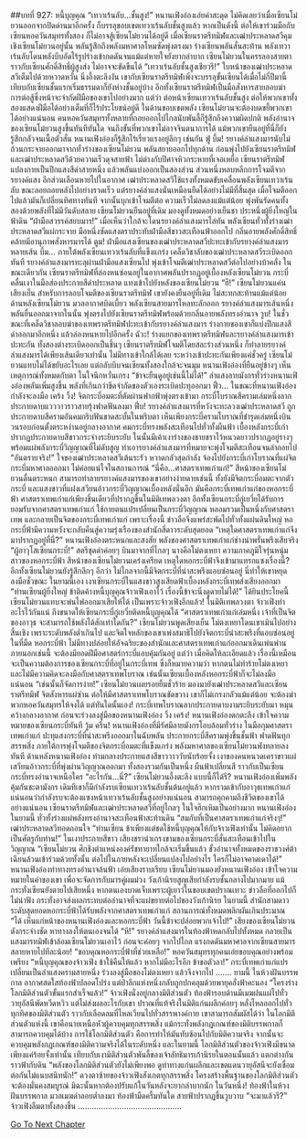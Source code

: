 ##บทที่ 927: หนี้บุญคุณ
“เทวาเร้นลับ…ชั้นสูง!”
หนานเฟิงอ๋องเอ่ยคำสะดุด
ไม่คิดเลยว่าเมื่อเซียนโม๋ยวนออกจากปิดด่านมาอีกครั้ง ก็บรรลุขอบเขตเทวาเร้นลับชั้นสูงแล้ว
หากเป็นดังนี้ ต่อให้เขาร่วมมือกับเซียนหอควันสมุทรทั้งสอง ก็ไม่อาจสู้เซียนโม๋ยวนได้อยู่ดี
เมื่อเซียนราตรีทมิฬและเฒ่าประหลาดสวีคุมเชิงเซียนโม๋ยวนอยู่นั้น พลันรู้สึกถึงพลังมหาศาลโหมซัดพุ่งตรงมา ร่างเซียนพลันสั่นสะท้าน พลังเทวาเร้นลับโดนพลังบีบอัดไร้รูปร่างเข้ากดดันจนแม้แต่หายใจยังยากลำบาก
เซียนโม๋ยวนในครรลองสายตาราวกับเซียนศักดิ์สิทธิ์ผู้สูงส่ง ไม่อาจจะขัดขืนได้
“เทวาเร้นลับชั้นสูงเชียวรึ!”
ใบหน้าของเฒ่าประหลาดสวีเต็มไปด้วยหวาดหวั่น นิ่งอึ้งตะลึงงัน
เขากับเซียนราตรีทมิฬเพิ่งจะบรรลุขั้นเซียนได้เมื่อไม่กี่ปีมานี้ เทียบกับเซียนชั้นแรกเริ่มธรรมดาก็ยังห่างชั้นอยู่บ้าง
อีกทั้งเซียนราตรีทมิฬเป็นมือสังหารสายลอบฆ่า การต่อสู้ซึ่งหน้าจะจำกัดฝีมือของเขาไปอย่างมาก
แต่ว่า ต่อหน้าเซียนเทวาเร้นลับชั้นสูง ต่อให้พวกเขาทั้งสองแสดงฝีมือได้อย่างเต็มที่ก็ไร้ประโยชน์อยู่ดี
ในด้านขอบเขตพลัง เซียนโม๋ยวนจะต้องบดขยี้พวกเขาได้อย่างแน่นอน
คนหอควันสมุทรทั้งหลายที่ถอยออกไปไกลนับพันลี้ก็รู้สึกถึงความผิดปกติ พลังอำนาจของเซียนโม๋ยวนสูงขึ้นทันทีทันใด จนถึงขั้นที่พวกเขาไม่อาจจินตนาการได้ แม้พวกเขายืนอยู่ที่นี่ก็ยังรู้สึกกลัวจนเนื้อตัวสั่น
หนานเฟิงอ๋องก็รู้สึกไร้เรี่ยวแรงอยู่ลึกๆ เช่นกัน
ฟู่ บึ้ม!
รยางค์ลำแสงมารนับไม่ถ้วนกระจายออกมาจากทั่วร่างของเซียนโม๋ยวน พลันสยายออกไปทุกด้าน ก่อนพุ่งไปยังเซียนราตรีทมิฬและเฒ่าประหลาดสวีด้วยความเร็วดุจสายฟ้า ไม่ต่างกับปีศาจหิวกระหายที่เจอเหยื่อ
เซียนราตรีทมิฬแปลงกายเป็นปีกแสงสีดำสายหนึ่ง แล้วพลันแบ่งออกเป็นสองส่วน ส่วนหนึ่งหลบหลีกการโจมตีจากรยางค์แสง อีกส่วนเลือนหายไปในอากาศ
เฒ่าประหลาดสวีใช้แรงทั้งหมดขับเคลื่อนพลังเซียนเทวาเร้นลับ ขณะลอยถอยหลังไปอย่างรวดเร็ว
แต่รยางค์ลำแสงนั่นเหมือนยืดได้อย่างไม่มีที่สิ้นสุด เมื่อโจมตีออกไปแล้วมันก็เปลี่ยนทิศทางทันที จากนั้นบุกเข้าโจมตีต่อ ความเร็วไม่ลดลงแม้แต่น้อย พุ่งพันรัดคนทั้งสองด้วยพลังที่ไม่มีวันดับสลาย
เซียนโม๋ยวนยืนอยู่ที่เดิม มองดูทั้งหมดอย่างเย็นชา ประหนึ่งผู้ยิ่งใหญ่ในฟ้าดิน
“ฝ่ามือสวรรค์สยบมาร!”
เมื่อเห็นว่าใกล้จะโดนรยางค์ลำแสงมารไล่ทัน พลังเซียนทั่วทั้งร่างเฒ่าประหลาดสวีแผ่กระจาย มือหนึ่งซัดแสงตราประทับฝ่ามือสีขาวสะเทือนฟ้าออกไป กลิ่นอายพลังศักดิ์สิทธิ์คล้ายมีอานุภาพสังหารมารได้
ตูม!
ฝ่ามือแสงเซียนของเฒ่าประหลาดสวีปะทะเข้ากับรยางค์ลำแสงมารหลายเส้น
บึ้ม…
ภายใต้พลังเซียนเทวาเร้นลับที่แข็งแกร่ง เคล็ดวิชาลับของเฒ่าประหลาดสวีระเบิดออกทันที
รยางค์ลำแสงมารทะลุผ่านฝ่ามือแสงเซียนไป พุ่งเข้าโจมตีเฒ่าประหลาดสวีต่อไปอย่างบ้าคลั่ง
ในขณะเดียวกัน เซียนราตรีทมิฬที่ล่องหนซ่อนอยู่ในอากาศพลันปรากฏอยู่เบื้องหลังเซียนโม๋ยวน กระบี่คลื่นเงาในมือส่องประกายสีดำประหลาด แทงเข้าไปยังหลังของเซียนโม๋ยวน
“ฮึ!”
เซียนโม๋ยวนแค่นเสียงเย็น สำหรับการลอบโจมตีของเซียนราตรีทมิฬ เขายังคงยืนอยู่ที่เดิม ไม่สะทกสะท้านแม้แต่น้อย
ด้านหลังเซียนโม๋ยวน มวลอากาศบิดเบี้ยว พลังเซียนสายมารไหลทะลักออก รยางค์ลำแสงมารเส้นหนึ่งพลันยื่นออกมาจากในนั้น พุ่งตรงไปยังเซียนราตรีทมิฬพร้อมด้วยกลิ่นอายพลังทรงอำนาจ
วูบ!
ในชั่วขณะที่เคล็ดวิชาลอบฆ่าของเทพราตรีทมิฬปะทะเข้ากับรยางค์ลำแสงมาร ร่างกายของเขาก็แบ่งปีกแสงสีดำออกมาอีกหนึ่ง แล้วล่องหนหายไปอีกครั้ง
ฉัวะ!
ร่างแยกของเทพราตรีทมิฬและรยางค์ลำแสงมารเข้าปะทะกัน ทั้งสองต่างระเบิดออกเป็นชิ้นๆ
เซียนราตรีทมิฬโจมตีโดยสละร่างส่วนหนึ่ง ก็ทำลายรยางค์ลำแสงมารได้เพียงเส้นเดียวเท่านั้น ไม่มีทางเข้าใกล้ได้เลย
ระหว่างเข้าปะทะกันเพียงแค่ชั่วครู่ เซียนโม๋ยวนแทบไม่ได้ขยับอะไรเลย แต่กลับบีบจนเซียนทั้งสองใกล้จะจนมุม
หนานเฟิงอ๋องที่ยืนอยู่ข้างๆ เห็นเหตุการณ์ทั้งหมดกับตา ในใจนึกหวั่นเกรง
“ข้าจะยืนดูอยู่เช่นนี้ไม่ได้!”
ลำแสงลายมังกรทั่วร่างหนานเฟิงอ๋องพลันเพิ่มสูงขึ้น พลังที่เกินกว่าขีดจำกัดของตัวเองระเบิดปะทุออกมา
ฟิ้ว…
ในขณะที่หนานเฟิงอ๋องกำลังจะลงมือ
เคร้ง วิ้ง!
จิตกระบี่อมตะที่ตัดผ่านฟากฟ้าพุ่งตรงเข้ามา
กระบี่โบราณสีครามเล่มหนึ่งลากประกายดาบแวววาวราวสายรุ้งฟาดฟันลงมา
ฟึ่บ!
รยางค์ลำแสงมารที่หวังจะทะลวงเฒ่าประหลาดสวี ถูกประกายดาบสีครามอันคมกริบฟันขาดสะบั้นในพริบตา
เห็นเพียงกระบี่ครามโบราณที่ชำรุดเล่มหนึ่งบินวนรอบก่อนตั้งตระหง่านอยู่กลางอากาศ คมกระบี่ทรงพลังสะเทือนไปทั่วทั้งผืนฟ้า
เบื้องหลังกระบี่เก่าปรากฏประกายดาบสีขาวกระจ่างระยิบระยับ ในนั้นมีเค้าเงาร่างของชายชราไว้หนวดยาวปรากฏอยู่รางๆ พร้อมแผ่พลังกระบี่วิญญาณที่ไม่ดับสูญ ทำเอารยางค์ลำแสงมารที่หมายจะพุ่งโจมตีสะเทือนจนล่าถอยไป
“อันตรายจริง!”
ใจของเฒ่าประหลาดสวีเต้นระรัว หวาดกลัวสุดกำลัง จ้องไปยังกระบี่เก่าโบราณที่แผ่จิตกระบี่มหาศาลออกมา ไม่ค่อยแน่ใจในสถานการณ์
“นี่คือ…ศาสตราเทพเก่าแก่!”
สีหน้าของเซียนโม๋ยวนตื่นตระหนก
สามารถทำลายรยางค์แสงมารของเขาอย่างง่ายดายเช่นนี้ ทั้งยังมีจิตกระบี่อมตะจากตัวกระบี่ และแสงขาวที่แฝงเสวียนอ้าวกระบี่วิญญาณเบื้องหลังนั่นอีก
มันคือกระบี่เทพเก่าแก่ของหอกระบี่ฟ้า
ศาสตราเทพเก่าแก่เพียงชิ้นเดียวที่ปรากฏขึ้นในมิติเทพลวงตา
อีกทั้งเซียนกระบี่กู่เยวี่ยได้รับการยอมรับจากศาสตราเทพเก่าแก่ ใช้กายตนแปรเปลี่ยนเป็นกระบี่วิญญาณ หลอมรวมเป็นหนึ่งกับศาสตราเทพ และกลายเป็นจิตของกระบี่เทพเก่าแก่
เพราะเรื่องนี้ ข่าวลือจึงแพร่สะพัดไปทั่วทั้งแผ่นดินใหญ่ หอกระบี่ฟ้ามีความหวังจะกลับคืนสู่ความรุ่งเรืองของสำนักสี่ดาวระดับสุดยอด
“เหตุใดศาสตราเทพเก่าแก่จึงมาปรากฏอยู่ที่นี่?”
หนานเฟิงอ๋องตระหนกและสงสัย พลังของศาสตราเทพเก่าแก่ช่างน่าพรั่นพรึงเสียจริง
“ผู้อาวุโสเซียนกระบี่!”
สตรีชุดดำค่อยๆ บินมาจากที่ไกลๆ นางคือโม่ตงเหยา ความภาคภูมิใจรุ่นหนุ่มสาวของหอกระบี่ฟ้า
สีหน้าของเซียนโม๋ยวนเคร่งเครียด
เหตุใดหอกระบี่ฟ้าจึงเข้ามาแทรกแซงเรื่องนี้?
อีกทั้งเซียนโม๋ยวนยังรู้สึกลึกๆ อีกว่า ไม่ไกลจากนี้มีจิตกระบี่ที่น่าสะพรึงแอบซ่อนอยู่
นี่ทำให้เขาหยุดลงมือชั่วขณะ
ในยามนี้เอง เงาเซียนกระบี่ในแสงขาวสูงเสียดฟ้าเบื้องหลังกระบี่เทพส่งเสียงออกมา “ท่านเซียนผู้ยิ่งใหญ่ ข้าติดค้างหนี้บุญคุณจ้าวเฟิงเอาไว้ เรื่องนี้ข้าจะนิ่งดูดายไม่ได้!”
ได้ยินประโยคนี้ เซียนโม๋ยวนแทบจะพ่นไฟออกมาเสียให้ได้
เป็นเพราะจ้าวเฟิงอีกแล้ว!
ในมิติเทพลวงตา จ้าวเฟิงทำอะไรไว้กันแน่ ถึงขนาดให้เซียนกระบี่กู่เยวี่ยติดหนี้บุญคุณได้
“ศาสตราเทพเก่าแก่เล่มหนึ่ง เจ้าที่เป็นจิตของอาวุธ จะสามารถใช้พลังได้สักเท่าใดกัน?”
เซียนโม๋ยวนพูดเสียงเย็น โม่ตงเหยาโดนเขาเมินไปอย่างสิ้นเชิง เพราะระดับพลังต่ำเกินไป
และจิตใจหลักของเขาเพ่งสมาธิไปยังจิตกระบี่น่าสะพรึงที่แอบซ่อนอยู่ในที่มืด
หอกระบี่ฟ้า ไม่มีทางปล่อยให้อัจฉริยะของสำนักและศาสตราเทพเก่าแก่ออกมาเดินเพ่นพ่านภายนอกเช่นนี้ จะต้องมียอดฝีมือศาสตร์กระบี่แอบคุ้มกันอยู่
แต่ว่า
เมื่อคิดให้ละเอียดแล้ว เรื่องนี้เหมือนจะเป็นความต้องการของเซียนกระบี่ที่อยู่ในกระบี่เทพ
ซึ่งก็หมายความว่า หากตนไม่ทำร้ายโม่ตงเหยา และไม่มีความคิดจะลงมือกับศาสตราเทพโบราณ เช่นนั้นเซียนเบื้องหลังหอกระบี่ฟ้าก็จะไม่ลงมือแน่นอน
“เช่นนั้นก็จัดการง่าย!”
เซียนโม๋ยวนเผยรอยยิ้มชั่วร้าย มองมายังเฒ่าประหลาดสวีและเซียนราตรีทมิฬ จิตสังหารแผ่ซ่าน
ต่อให้มีศาสตราเทพโบราณขัดขวาง เขาก็ไม่เกรงกลัวแม้แต่น้อย จะต้องฆ่าพวกหอควันสมุทรให้จงได้
แต่ทันใดนั้นเอง!
กระบี่เทพโบราณลากประกายดาบงามระยิบระยับมา หมุนคว้างกลางอากาศ ก่อนจะร่วงลงสู่มือของหนานเฟิงอ๋อง
วิ้ง เคร้ง!
หนานเฟิงอ๋องตกตะลึง เข้าใจความหมายของเซียนกระบี่ทันที
วู้ม ครืน!
หนานเฟิงอ๋องที่มีรัศมีลายมังกรโอบล้อมทั่วร่าง ในมือกุมศาสตราเทพเก่าแก่ ปะทุแสงกระบี่ที่น่าสะพรึงออกมาในฉับพลัน ประกายกระบี่สีครามพุ่งขึ้นชั้นฟ้า ฟาดฟันทุกสรรพสิ่ง
ภายใต้การพุ่งโจมตีของจิตกระบี่อมตะที่แข็งแกร่ง พลังมหาศาลของเซียนโม๋ยวนพังทลายลงทันที
ด้านหลังหนานเฟิงอ๋อง ท่ามกลางประกายแสงสีขาววาววับนับร้อยจั้ง เงาของคนหนวดเคราขาวแผ่เสวียนอ้าวกระบี่ที่พุ่งผ่านวิญญาณออกมา
ทั้งสองรวมกันเป็นหนึ่ง ผืนฟ้าเปลี่ยนสี ราวกับเป็นเซียนกระบี่ทรงอำนาจเหนือใคร
“อะไรกัน…นี่?”
เซียนโม๋ยวนอึ้งตะลึง
แบบนี้ก็ได้รึ?
หนานเฟิงอ๋องเพิ่มพลังคุ้มกันชะตามังกร เดิมทีเขาก็มีกำลังรบเซียนเทวาเร้นลับชั้นต้นอยู่แล้ว หากรวมเข้ากับอาวุธเทพเก่าแก่ แน่นอนว่ากำลังรบจะต้องแซงหน้าเทวาเร้นลับชั้นสูงอย่างแน่นอน
สามารถคุกคามถึงชีวิตของเขาได้อย่างแน่นอน
เซียนราตรีทมิฬและเฒ่าประหลาดสวีที่อยู่ไกลๆ ในใจฮึกเหิมเป็นอย่างมาก
หนานเฟิงอ๋องในยามนี้ ทั่วทั้งร่างแผ่พลังทรงอำนาจสะเทือนฟ้าสะท้านดิน
“สมกับที่เป็นศาสตราเทพเก่าแก่จริงๆ!” เฒ่าประหลาดสวีทอดถอนใจ
“ท่านเซียน ข้าเพียงแต่ชดใช้หนี้บุญคุณให้กับจ้าวเฟิงเท่านั้น ไม่คิดอยากเป็นศัตรูกับท่าน!”
ในเงาประกายสีขาว เสียงชราน่าเกรงขามของเซียนกระบี่สั่นสะเทือนเข้าไปในวิญญาณ
“เซียนโม๋ยวน ศึกชิงตำแหน่งองค์รัชทายาทใกล้จะเริ่มขึ้นแล้ว ขั้วอำนาจทั้งหมดของราชวงศ์ต้าเฉียนล้วนเข้าร่วมด้วยทั้งนั้น ต่อไปในภายหลังจะเปลี่ยนแปลงไปอย่างไร ใครก็ไม่อาจคาดเดาได้!”
หนานเฟิงอ๋องท่าทางทรงอำนาจล้นฟ้า เอ่ยเสียงราบเรียบ
เซียนโม๋ยวนมองยังหนานเฟิงอ๋อง เข้าใจความหมายในคำของเขา
เพื่อจะจัดการกับมารคู่ผมม่วง วังเก้านิรยสูญเสียกำลังรบชั้นกลางไปมากมาย แม้กระทั่งเซียนยังตายไปเสียหนึ่ง
หากตนเองบาดเจ็บเพราะผู้เยาว์ในขอบเขตปราณเทวะ ข่าวลือที่ออกไปก็ไม่น่าฟัง กระทั่งอาจส่งผลกระทบต่ออำนาจที่จะแผ่ขยายต่อไปของวังเก้านิรย
ในยามนี้ สำนักสามดาวระดับสุดยอดหอกระบี่ฟ้าได้รับพลังจากศาสตราเทพเก่าแก่ สถานการณ์ทั้งหมดพลิกผันเกินประมาณ
“ได้ เห็นแก่หน้าของหนานเฟิงอ๋องและหอกระบี่ฟ้า วันนี้ข้าจะปล่อยพวกเจ้าไป!”
เสียงของเซียนโม๋ยวนดังกระจ่างชัด หาทางลงให้ตนเองจนได้
“หึ!”
รยางค์ลำแสงมารในท้องฟ้าหดกลับไปทั้งหมด กลายเป็นแสงมารทมิฬเข้าล้อมเซียนโม๋ยวนเอาไว้ ก่อนจะค่อยๆ จากไปไกล
แรงกดดันมหาศาลจากเซียนสายมารสลายหายไปทีละน้อย!
“ขอบคุณหอกระบี่ฟ้าที่ช่วยเหลือ!”
หอควันสมุทรทุกคนเอ่ยขอบคุณอย่างพร้อมเพรียง
“หนี้บุญคุณของจ้าวเฟิง ข้าใช้คืนให้แล้ว หากไม่มีอะไรอีก ข้าขอตัวลา!”
กระบี่เทพเก่าแก่แปรเปลี่ยนเป็นลำแสงครามสายหนึ่ง ร่วงลงสู่มือของโม่ตงเหยา แล้วจึงจากไป
…....
ยามนี้ ในห้วงฝันบรรพกาล
อากาศสดใสท้องฟ้าปลอดโปร่ง แต่ป่าลึกแห่งหนึ่งกลับถูกปกคลุมด้วยพายุคลั่งฟ้าคะนอง
“โครงร่างโลกมิติส่วนตัวขั้นแรกสำเร็จแล้ว!”
จ้าวเฟิงนั่งอยู่กลางมิติส่วนตัว ท้องฟ้ารอบด้านมีเมฆฝนแผ่ไปทั่ว วายุอัสนีพัดหวีดหวิว แต่ไม่ส่งผลอะไรกับเขา
ปราณที่แท้จริงในมิติแก่นผลึกค่อยๆ หลั่งไหลออกไปทั่วทุกทิศของมิติส่วนตัว ราวกับเลือดลมที่ไหลเวียนไปทั่วสรรพางค์กาย
เขาสามารถสัมผัสได้ว่า ในโลกมิติส่วนตัวแห่งนี้ เขาคือนายเหนือหัวผู้ควบคุมทุกสรรพสิ่ง
แม้กระทั่งพลังกฎเกณฑ์ของมิติบรรพกาลก็สามารถควบคุมได้บ้าง
การใช้โลกมิติส่วนตัว คือการทำให้มันทับซ้อนไปกับมิติความจริง จากนั้นจะควบคุมพลังกฎเกณฑ์ของมิติความจริงได้ในระดับหนึ่ง
และในยามนี้ โลกมิติส่วนตัวของจ้าวเฟิงมีขนาดเพียงแค่ร้อยจั้งเท่านั้น
เทียบกับเงามิติส่วนตัวพันลี้ของเจ้าลัทธิมารเก้านิรยในตอนนั้นแล้ว แตกต่างกันราวฟ้ากับดิน
“พลังของโลกมิติส่วนตัวยังไม่เพียงพอ ดูท่าทางแก่นผลึกและเขตแดนวายุอัสนีจะยังเชื่อมต่อกันไม่แนบสนิทนัก!”
ดวงตาซ้ายของจ้าวเฟิงสังเกตทุกสรรพสิ่ง
โครงสร้างพื้นฐานของโลกมิติส่วนตัวจะต้องมั่นคงสมบูรณ์ มิฉะนั้นหากต้องปรับแก้ในวันหลังจะยากลำบากนัก
ในวันหนึ่ง!
ท้องฟ้าในห้วงฝันบรรพกาล มวลเมฆดำลอยต่ำลงมา ท้องฟ้ามืดครึ้มทันใด สายฟ้าปรากฏขึ้นวูบวาบ
“จะมาแล้วรึ?”
จ้าวเฟิงลืมตาทั้งสองขึ้น
………………………………………


[Go To Next Chapter]( ./165.md)